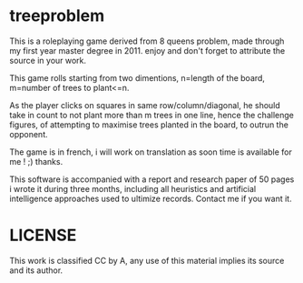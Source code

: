 # treeproblem
This is a roleplaying game derived from 8 queens problem, made through my first year master degree in 2011. enjoy and don't forget to attribute the source in your work.

This game rolls starting from two dimentions, n=length of the board, m=number of trees to plant<=n.

As the player clicks on squares in same row/column/diagonal, he should take in count to not plant more than m trees in one line, hence the challenge figures, of attempting to maximise trees planted in the board, to outrun the opponent.

The game is in french, i will work on translation as soon time is available for me ! ;) thanks.

This software is accompanied with a report and research paper of 50 pages i wrote it during three months, including all heuristics and artificial intelligence approaches used to ultimize records. Contact me if you want it.


# LICENSE
This work is classified CC by A, any use of this material implies its source and its author.

